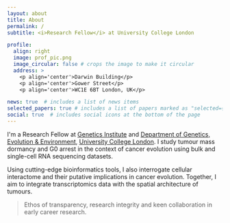 ```yaml
---
layout: about
title: About
permalink: /
subtitle: <i>Research Fellow</i> at University College London

profile:
  align: right
  image: prof_pic.png
  image_circular: false # crops the image to make it circular
  address: >
    <p align='center'>Darwin Building</p>
    <p align='center'>Gower Street</p>
    <p align='center'>WC1E 6BT London, UK</p>

news: true  # includes a list of news items
selected_papers: true # includes a list of papers marked as "selected={true}"
social: true  # includes social icons at the bottom of the page
---
```


I'm a Research Fellow at [Genetics Institute](https://www.ucl.ac.uk/biosciences/gee/ucl-genetics-institute) and [Department of Genetics, Evolution & Environment](https://www.ucl.ac.uk/biosciences/gee), [University College London](https://www.ucl.ac.uk/). I study tumour mass dormancy and G0 arrest in the context of cancer evolution using bulk and single-cell RNA sequencing datasets.

Using cutting-edge bioinformatics tools, I also interrogate cellular interactome and their putative implications in cancer evolution. Together, I aim to integrate transcriptomics data with the spatial architecture of tumours.

 > Ethos of transparency, research integrity and keen collaboration in early career research.
